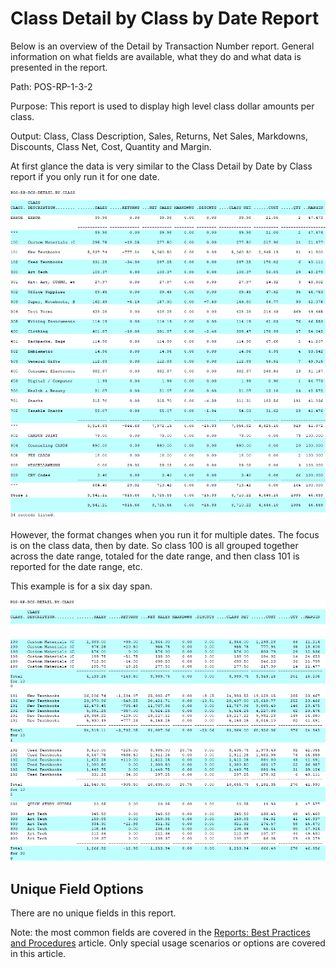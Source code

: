 # Class Detail by Class by Date Report

<PageHeader />

Below is an overview of the Detail by Transaction Number report. General information on what fields are available, what they do and what data is presented in the report.

Path: POS-RP-1-3-2

Purpose: This report is used to display high level class dollar amounts per class.

Output: Class, Class Description, Sales, Returns, Net Sales, Markdowns, Discounts, Class Net, Cost, Quantity and Margin.

At first glance the data is very similar to the Class Detail by Date by Class report if you only run it for one date.

![](./pos-rp-1-3-2.1.png)


However, the format changes when you run it for multiple dates. The focus is on the class data, then by date. So class 100 is all grouped together across the date range, totaled for the date range, and then class 101 is reported for the date range, etc.

This example is for a six day span.

![](./pos-rp-1-3-2.2.png)

## Unique Field Options

There are no unique fields in this report.

Note: the most common fields are covered in the [Reports: Best Practices and Procedures](./../reports-best-practices-and-procedures/README.md) article. Only special usage scenarios or options are covered in this article.

<PageFooter />
